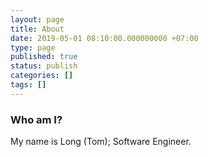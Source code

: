 ```yaml
---
layout: page
title: About
date: 2019-05-01 08:10:00.000000000 +07:00
type: page
published: true
status: publish
categories: []
tags: []
---
```


### Who am I?

My name is Long (Tom); Software Engineer.